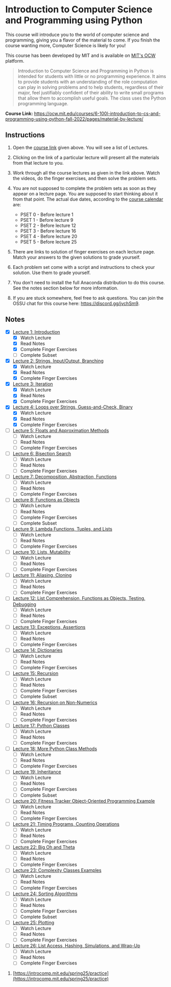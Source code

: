 # Introduction to Computer Science and Programming using Python

This course will introduce you to the world of computer science and programming, giving you a flavor of the material to come. If you finish the course wanting more, Computer Science is likely for you!

This course has been developed by MIT and is available on [MIT's OCW](https://ocw.mit.edu) platform.

> Introduction to Computer Science and Programming in Python is intended for students with little or no programming experience. It aims to provide students with an understanding of the role computation can play in solving problems and to help students, regardless of their major, feel justifiably confident of their ability to write small programs that allow them to accomplish useful goals. The class uses the Python programming language.

**Course Link:** <https://ocw.mit.edu/courses/6-100l-introduction-to-cs-and-programming-using-python-fall-2022/pages/material-by-lecture/>

## Instructions

1. Open the [course link](https://ocw.mit.edu/courses/6-100l-introduction-to-cs-and-programming-using-python-fall-2022/pages/material-by-lecture/) given above. You will see a list of Lectures.
2. Clicking on the link of a particular lecture will present all the materials from that lecture to you.
3. Work through all the course lectures as given in the link above. Watch the videos, do the finger exercises, and then solve the problem sets.
4. You are not supposed to complete the problem sets as soon as they appear on a lecture page. You are supposed to start thinking about it from that point. The actual due dates, according to the [course calendar](https://ocw.mit.edu/courses/6-100l-introduction-to-cs-and-programming-using-python-fall-2022/pages/calendar/) are:

   - PSET 0 - Before lecture 1
   - PSET 1 - Before lecture 9
   - PSET 2 - Before lecture 12
   - PSET 3 - Before lecture 16
   - PSET 4 - Before lecture 20
   - PSET 5 - Before lecture 25

6. There are links to solution of finger exercises on each lecture page. Match your answers to the given solutions to grade yourself.
7. Each problem set come with a script and instructions to check your solution. Use them to grade yourself.
8. You don't need to install the full Anaconda distribution to do this course. See the notes section below for more information.
9. If you are stuck somewhere, feel free to ask questions. You can join the OSSU chat for this course here: <https://discord.gg/jvchSm9>.

## Notes

- [X] [Lecture 1: Introduction](https://ocw.mit.edu/courses/6-100l-introduction-to-cs-and-programming-using-python-fall-2022/pages/lecture-1-introduction/)
    - [X] Watch Lecture
    - [X] Read Notes
    - [X] Complete Finger Exercises
    - [ ] Complete Subset
- [X] [Lecture 2: Strings, Input/Output, Branching](https://ocw.mit.edu/courses/6-100l-introduction-to-cs-and-programming-using-python-fall-2022/pages/lecture-2-strings-inputoutput-branching/)
    - [X] Watch Lecture
    - [X] Read Notes
    - [X] Complete Finger Exercises
- [X] [Lecture 3: Iteration](https://ocw.mit.edu/courses/6-100l-introduction-to-cs-and-programming-using-python-fall-2022/pages/lecture-3-iteration/)
    - [X] Watch Lecture
    - [X] Read Notes
    - [X] Complete Finger Exercises
- [X] [Lecture 4: Loops over Strings, Guess-and-Check, Binary](https://ocw.mit.edu/courses/6-100l-introduction-to-cs-and-programming-using-python-fall-2022/pages/lecture-4-loops-over-strings-guess-and-check-binary/)
    - [X] Watch Lecture
    - [X] Read Notes
    - [X] Complete Finger Exercises
- [ ] [Lecture 5: Floats and Approximation Methods](https://ocw.mit.edu/courses/6-100l-introduction-to-cs-and-programming-using-python-fall-2022/pages/lecture-5-floats-and-approximation-methods/)
    - [ ] Watch Lecture
    - [ ] Read Notes
    - [ ] Complete Finger Exercises
- [ ] [Lecture 6: Bisection Search](https://ocw.mit.edu/courses/6-100l-introduction-to-cs-and-programming-using-python-fall-2022/pages/lecture-6-bisection-search/)
    - [ ] Watch Lecture
    - [ ] Read Notes
    - [ ] Complete Finger Exercises
- [ ] [Lecture 7: Decomposition, Abstraction, Functions](https://ocw.mit.edu/courses/6-100l-introduction-to-cs-and-programming-using-python-fall-2022/pages/lecture-7-decomposition-abstraction-functions/)
    - [ ] Watch Lecture
    - [ ] Read Notes
    - [ ] Complete Finger Exercises
- [ ] [Lecture 8: Functions as Objects](https://ocw.mit.edu/courses/6-100l-introduction-to-cs-and-programming-using-python-fall-2022/pages/lecture-8-functions-as-objects/)
    - [ ] Watch Lecture
    - [ ] Read Notes
    - [ ] Complete Finger Exercises
    - [ ] Complete Subset
- [ ] [Lecture 9: Lambda Functions, Tuples, and Lists](https://ocw.mit.edu/courses/6-100l-introduction-to-cs-and-programming-using-python-fall-2022/pages/lecture-9-lambda-functions-tuples-and-lists/)
    - [ ] Watch Lecture
    - [ ] Read Notes
    - [ ] Complete Finger Exercises
- [ ] [Lecture 10: Lists, Mutability](https://ocw.mit.edu/courses/6-100l-introduction-to-cs-and-programming-using-python-fall-2022/pages/lecture-10-lists-mutability/)
    - [ ] Watch Lecture
    - [ ] Read Notes
    - [ ] Complete Finger Exercises
- [ ] [Lecture 11: Aliasing, Cloning](https://ocw.mit.edu/courses/6-100l-introduction-to-cs-and-programming-using-python-fall-2022/pages/lecture-11-aliasing-cloning/)
    - [ ] Watch Lecture
    - [ ] Read Notes
    - [ ] Complete Finger Exercises
- [ ] [Lecture 12: List Comprehension, Functions as Objects, Testing, Debugging](https://ocw.mit.edu/courses/6-100l-introduction-to-cs-and-programming-using-python-fall-2022/pages/lecture-12-list-comprehension-functions-as-objects-testing-debugging/)
    - [ ] Watch Lecture
    - [ ] Read Notes
    - [ ] Complete Finger Exercises
- [ ] [Lecture 13: Exceptions, Assertions](https://ocw.mit.edu/courses/6-100l-introduction-to-cs-and-programming-using-python-fall-2022/pages/lecture-13-exceptions-assertions/)
    - [ ] Watch Lecture
    - [ ] Read Notes
    - [ ] Complete Finger Exercises
- [ ] [Lecture 14: Dictionaries](https://ocw.mit.edu/courses/6-100l-introduction-to-cs-and-programming-using-python-fall-2022/pages/lecture-14-dictionaries/)
    - [ ] Watch Lecture
    - [ ] Read Notes
    - [ ] Complete Finger Exercises
- [ ] [Lecture 15: Recursion](https://ocw.mit.edu/courses/6-100l-introduction-to-cs-and-programming-using-python-fall-2022/pages/lecture-15-recursion/)
    - [ ] Watch Lecture
    - [ ] Read Notes
    - [ ] Complete Finger Exercises
    - [ ] Complete Subset
- [ ] [Lecture 16: Recursion on Non-Numerics](https://ocw.mit.edu/courses/6-100l-introduction-to-cs-and-programming-using-python-fall-2022/pages/lecture-16-recursion-on-non-numerics/)
    - [ ] Watch Lecture
    - [ ] Read Notes
    - [ ] Complete Finger Exercises
- [ ] [Lecture 17: Python Classes](https://ocw.mit.edu/courses/6-100l-introduction-to-cs-and-programming-using-python-fall-2022/pages/lecture-17-python-classes/)
    - [ ] Watch Lecture
    - [ ] Read Notes
    - [ ] Complete Finger Exercises
- [ ] [Lecture 18: More Python Class Methods](https://ocw.mit.edu/courses/6-100l-introduction-to-cs-and-programming-using-python-fall-2022/pages/lecture-18-more-python-class-methods/)
    - [ ] Watch Lecture
    - [ ] Read Notes
    - [ ] Complete Finger Exercises
- [ ] [Lecture 19: Inheritance](https://ocw.mit.edu/courses/6-100l-introduction-to-cs-and-programming-using-python-fall-2022/pages/lecture-19-inheritance/)
    - [ ] Watch Lecture
    - [ ] Read Notes
    - [ ] Complete Finger Exercises
    - [ ] Complete Subset
- [ ] [Lecture 20: Fitness Tracker Object-Oriented Programming Example](https://ocw.mit.edu/courses/6-100l-introduction-to-cs-and-programming-using-python-fall-2022/pages/lecture-20-fitness-tracker-object-oriented-programming-example/)
    - [ ] Watch Lecture
    - [ ] Read Notes
    - [ ] Complete Finger Exercises
- [ ] [Lecture 21: Timing Programs, Counting Operations](https://ocw.mit.edu/courses/6-100l-introduction-to-cs-and-programming-using-python-fall-2022/pages/lecture-21-timing-programs-counting-operations/)
    - [ ] Watch Lecture
    - [ ] Read Notes
    - [ ] Complete Finger Exercises
- [ ] [Lecture 22: Big Oh and Theta](https://ocw.mit.edu/courses/6-100l-introduction-to-cs-and-programming-using-python-fall-2022/pages/lecture-22-big-oh-and-theta/)
    - [ ] Watch Lecture
    - [ ] Read Notes
    - [ ] Complete Finger Exercises
- [ ] [Lecture 23: Complexity Classes Examples](https://ocw.mit.edu/courses/6-100l-introduction-to-cs-and-programming-using-python-fall-2022/pages/lecture-23-complexity-classes-examples/)
    - [ ] Watch Lecture
    - [ ] Read Notes
    - [ ] Complete Finger Exercises
- [ ] [Lecture 24: Sorting Algorithms](https://ocw.mit.edu/courses/6-100l-introduction-to-cs-and-programming-using-python-fall-2022/pages/lecture-24-sorting-algorithms/)
    - [ ] Watch Lecture
    - [ ] Read Notes
    - [ ] Complete Finger Exercises
    - [ ] Complete Subset
- [ ] [Lecture 25: Plotting](https://ocw.mit.edu/courses/6-100l-introduction-to-cs-and-programming-using-python-fall-2022/pages/lecture-25-plotting/)
    - [ ] Watch Lecture
    - [ ] Read Notes
    - [ ] Complete Finger Exercises
- [ ] [Lecture 26: List Access, Hashing, Simulations, and Wrap-Up](https://ocw.mit.edu/courses/6-100l-introduction-to-cs-and-programming-using-python-fall-2022/pages/lecture-26-list-access-hashing-simulations-and-wrap-up/)
    - [ ] Watch Lecture
    - [ ] Read Notes
    - [ ] Complete Finger Exercises

1. [https://introcomp.mit.edu/spring25/practice](https://introcomp.mit.edu/spring25/practice)
